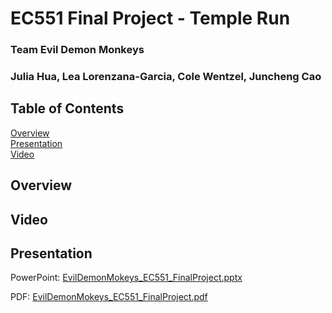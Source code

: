 # EC551 Final Project - Temple Run
### Team Evil Demon Monkeys
### Julia Hua, Lea Lorenzana-Garcia, Cole Wentzel, Juncheng Cao

## Table of Contents
[Overview](#Overview)  
[Presentation](#Presentation)  
[Video](#Video)

## Overview 


## Video


## Presentation
PowerPoint: 
[EvilDemonMokeys_EC551_FinalProject.pptx](https://github.com/llorenzana/EC551-Temple-Run/files/13562689/EvilDemonMokeys_EC551_FinalProject.pptx)

PDF:
[EvilDemonMokeys_EC551_FinalProject.pdf](https://github.com/llorenzana/EC551-Temple-Run/files/13562692/EvilDemonMokeys_EC551_FinalProject.pdf)
